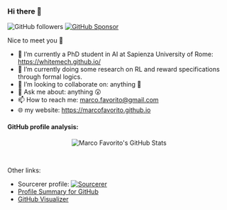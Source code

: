 ### Hi there 👋

![GitHub followers](https://img.shields.io/github/followers/marcofavorito?label=Follow%20%40marcofavorito&style=for-the-badge)
[![GitHub Sponsor](https://img.shields.io/badge/SUPPORT%20AT-GITHUB-blue?style=for-the-badge)](https://github.com/sponsors/marcofavorito)

Nice to meet you :slightly_smiling_face:

- 🔭 I’m currently a PhD student in AI at Sapienza University of Rome: https://whitemech.github.io/
- 🌱 I’m currently doing some research on RL and reward specifications through formal logics.
- 👯 I’m looking to collaborate on: anything :slightly_smiling_face: <!-- - 🤔 I’m looking for help with: nothing :wink: -->
- 💬 Ask me about: anything :open_mouth:
- 📫 How to reach me: marco.favorito@gmail.com
- 🌐 my website: https://marcofavorito.github.io

#### GitHub profile analysis:


<p align="center">
  <img alt="Marco Favorito's GitHub Stats" src="https://github-readme-stats.vercel.app/api?username=marcofavorito&show_icons=true&hide_border=true" />
</p>

<p align="center">
<a href="https://sourcerer.io/marcofavorito"><img src="https://img.shields.io/badge/Python-1490%20commits-blue.svg" alt=""></a>
<a href="https://sourcerer.io/marcofavorito"><img src="https://img.shields.io/badge/JavaScript-170%20commits-yellow.svg" alt=""></a>
<a href="https://sourcerer.io/marcofavorito"><img src="https://img.shields.io/badge/C++-148%20commits-pink.svg" alt=""></a>
</p>


Other links:
- Sourcerer profile: [![Sourcerer](https://sourcerer.io/icons/logo-sharing.svg)](https://sourcerer.io/marcofavorito)
- [Profile Summary for GitHub](https://profile-summary-for-github.com/user/marcofavorito)  
- [GitHub Visualizer](http://ghv.artzub.com/#user=marcofavorito)
